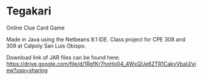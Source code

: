 # Tegakari
Online Clue Card Game

Made in Java using the Netbeans 8.1 IDE.  Class project for CPE 308 and 309 at Calpoly San Luis Obispo.

Download link of JAR files can be found here: https://drive.google.com/file/d/1RgfKr7hoHo04_4WxQUe62TR1CakvVbaU/view?usp=sharing
